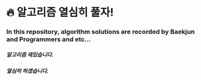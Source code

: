 # 🔥 알고리즘 열심히 풀자!

### In this repository, algorithm solutions are recorded by Baekjun and Programmers and etc...
##### 알고리즘 재밌습니다.
##### 열심히 하겠습니다.
